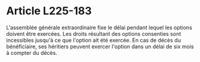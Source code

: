 # Article L225-183

L'assemblée générale extraordinaire fixe le délai pendant lequel les options doivent être exercées.   Les droits résultant des options consenties sont incessibles jusqu'à ce que l'option ait été exercée.   En cas de décès du bénéficiaire, ses héritiers peuvent exercer l'option dans un délai de six mois à compter du décès.